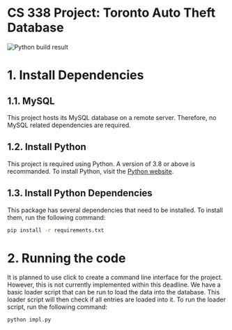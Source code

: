 # CS 338 Project: Toronto Auto Theft Database
![Python build result](https://github.com/ZhengQ2/cs338_project/actions/workflows/python-app.yml/badge.svg)

# 1. Install Dependencies

## 1.1. MySQL
This project hosts its MySQL database on a remote server. Therefore, no MySQL related dependencies are required.

## 1.2. Install Python
This project is required using Python. A version of 3.8 or above is recommanded. To install Python, visit the [Python website](https://www.python.org/downloads/).

## 1.3. Install Python Dependencies
This package has several dependencies that need to be installed. To install them, run the following command:
```bash
pip install -r requirements.txt
```

# 2. Running the code
It is planned to use click to create a command line interface for the project. However, this is not currently implemented within this deadline. We have a basic loader script that can be run to load the data into the database. This loader script will then check if all entries are loaded into it.
To run the loader script, run the following command:
```bash
python impl.py
```